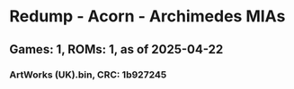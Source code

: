 # Redump - Acorn - Archimedes MIAs
## Games: 1, ROMs: 1, as of 2025-04-22

### ArtWorks (UK).bin, CRC: 1b927245

